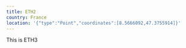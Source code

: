 ```yaml
---
title: ETH2
country: France
location: '{"type":"Point","coordinates":[8.5666092,47.3755914]}'
---
```

This is ETH3